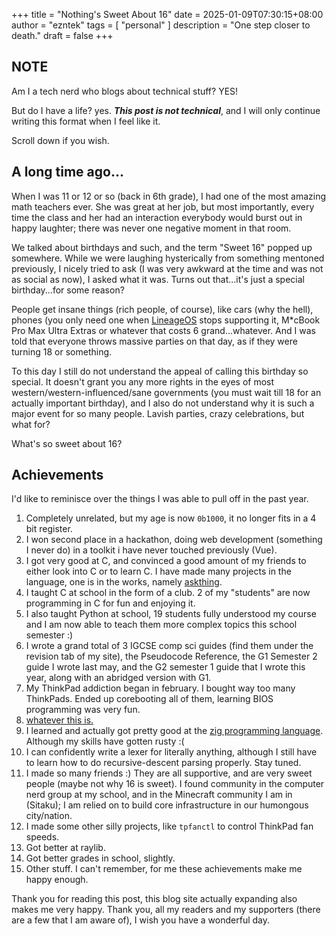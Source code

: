 +++
title = "Nothing's Sweet About 16"
date = 2025-01-09T07:30:15+08:00
author = "ezntek"
tags = [ "personal" ]
description = "One step closer to death."
draft = false
+++

## NOTE

Am I a tech nerd who blogs about technical stuff? YES! 

But do I have a life? yes. ***This post is not technical***, and I will only continue writing this format when I feel like it.

Scroll down if you wish.

## A long time ago...

When I was 11 or 12 or so (back in 6th grade), I had one of the most amazing math teachers ever. She was great at her job, but most importantly, every time the class and her had an interaction everybody would burst out in happy laughter; there was never one negative moment in that room. 

We talked about birthdays and such, and the term "Sweet 16" popped up somewhere. While we were laughing hysterically from something mentoned previously, I nicely tried to ask (I was very awkward at the time and was not as social as now), I asked what it was. Turns out that...it's just a special birthday...for some reason?

People get insane things (rich people, of course), like cars (why the hell), phones (you only need one when [LineageOS](https://lineageos.org) stops supporting it, M\*cBook Pro Max Ultra Extras or whatever that costs 6 grand...whatever. And I was told that everyone throws massive parties on that day, as if they were turning 18 or something.

To this day I still do not understand the appeal of calling this birthday so special. It doesn't grant you any more rights in the eyes of most western/western-influenced/sane governments (you must wait till 18 for an actually important birthday), and I also do not understand why it is such a major event for so many people. Lavish parties, crazy celebrations, but what for?

What's so sweet about 16?

## Achievements

I'd like to reminisce over the things I was able to pull off in the past year.

1. Completely unrelated, but my age is now `0b1000`, it no longer fits in a 4 bit register.
2. I won second place in a hackathon, doing web development (something I never do) in a toolkit i have never touched previously (Vue).
3. I got very good at C, and convinced a good amount of my friends to either look into C or to learn C. I have made many projects in the language, one is in the works, namely [askthing](https://github.com/ezntek/askthing).
4. I taught C at school in the form of a club. 2 of my "students" are now programming in C for fun and enjoying it.
5. I also taught Python at school, 19 students fully understood my course and I am now able to teach them more complex topics this school semester :)
6. I wrote a grand total of 3 IGCSE comp sci guides (find them under the revision tab of my site), the Pseudocode Reference, the G1 Semester 2 guide I wrote last may, and the G2 semester 1 guide that I wrote this year, along with an abridged version with G1.
7. My ThinkPad addiction began in february. I bought way too many ThinkPads. Ended up corebooting all of them, learning BIOS programming was very fun.
8. [whatever this is.](https://libreboot.org/contrib.html#eason-aka-ezntek)
9. I learned and actually got pretty good at the [zig programming language](https://ziglang.org). Although my skills have gotten rusty :(
10. I can confidently write a lexer for literally anything, although I still have to learn how to do recursive-descent parsing properly. Stay tuned.
11. I made so many friends :) They are all supportive, and are very sweet people (maybe not why 16 is sweet). I found community in the computer nerd group at my school, and in the Minecraft community I am in (Sitaku); I am relied on to build core infrastructure in our humongous city/nation.
12. I made some other silly projects, like `tpfanctl` to control ThinkPad fan speeds.
13. Got better at raylib.
14. Got better grades in school, slightly.
15. Other stuff. I can't remember, for me these achievements make me happy enough.

Thank you for reading this post, this blog site actually expanding also makes me very happy. Thank you, all my readers and my supporters (there are a few that I am aware of), I wish you have a wonderful day.

<script src="https://utteranc.es/client.js"
        repo="ezntek/ezntek.github.io"
        issue-term="title"
        label="comments"
        theme="github-dark"
        crossorigin="anonymous"
        async>
</script>
